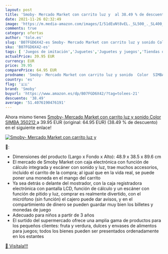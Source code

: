 ```yaml
---
layout: post
title: 'Smoby- Mercado Market con carrito luz y  al 38.49 % de descuento'
date: 2021-11-26 02:32:49
image: 'https://m.media-amazon.com/images/I/51dEuNt8vEL._SL500_._SL400_.jpg'
comments: true
category: ofertas
author: 'tole.es'
slug: 'B07FGD6X42-es Smoby- Mercado Market con carrito luz y sonido Color SIMBA...'
sku: 'B07FGD6X42-es'
tags: [ 'Juegos de imitación','Juguetes','Juguetes y juegos','Tiendas de juguete y accesorios','simba','smoby', ]
actualPrice: 39.95 EUR
currency: EUR
price: 39.95
comparePrice: 64.95 EUR
prodname: 'Smoby- Mercado Market con carrito luz y sonido  Color  SIMBA 350212 '
country: 'es'
flag: '🇪🇸'
brand: 'Smoby'
buyurl: 'https://www.amazon.es/dp/B07FGD6X42/?tag=tolees-21'
descuento: '38.49'
average: '51.4076190476191'
---
```


Ahora mismo tienes [Smoby- Mercado Market con carrito luz y sonido  Color  SIMBA 350212 ](https://www.amazon.es/dp/B07FGD6X42/?tag=tolees-21) a 39.95 EUR (original: 64.95 EUR) (38.49 %  de descuento) en el siguiente enlace!

[![Smoby- Mercado Market con carrito luz y ](https://m.media-amazon.com/images/I/51dEuNt8vEL._SL500_._SL400_.jpg)](https://www.amazon.es/dp/B07FGD6X42/?tag=tolees-21)

🔎:

- Dimensiones del producto (Largo x Fondo x Alto): 48.9 x 38.5 x 89.6 cm
- El mercado de Smoby Market con caja electrónica con función de cálculo integrada y escáner con sonido y luz, trae muchos accesorios, incluido el carrito de la compra; al igual que en la vida real, se puede poner una moneda en el mango del carrito
- Ya sea detrás o delante del mostrador, con la caja registradora electrónica con pantalla LCD, función de cálculo y un escáner con función de pitido y luz, comprar es realmente divertido, con el micrófono (sin función) el cajero puede dar avisos, y en el compartimiento de dinero se pueden guardar muy bien los billetes y monedas de juego
- Adecuado para niños a partir de 3 años
- El surtido del supermercado ofrece una amplia gama de productos para los pequeños clientes: fruta y verdura, dulces y envases de alimentos para juegos; todos los bienes pueden ser presentados ordenadamente en los estantes

[🛒 Visítala!!!](https://www.amazon.es/dp/B07FGD6X42/?tag=tolees-21)
